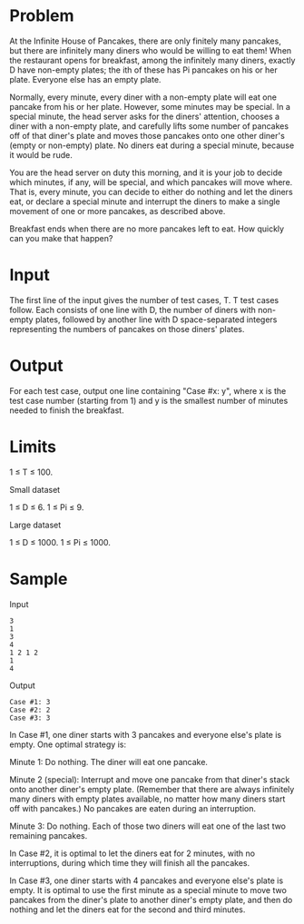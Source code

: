 # Problem
At the Infinite House of Pancakes, there are only finitely many pancakes, but there are infinitely many diners who would be willing to eat them! When the restaurant opens for breakfast, among the infinitely many diners, exactly D have non-empty plates; the ith of these has Pi pancakes on his or her plate. Everyone else has an empty plate.

Normally, every minute, every diner with a non-empty plate will eat one pancake from his or her plate. However, some minutes may be special. In a special minute, the head server asks for the diners' attention, chooses a diner with a non-empty plate, and carefully lifts some number of pancakes off of that diner's plate and moves those pancakes onto one other diner's (empty or non-empty) plate. No diners eat during a special minute, because it would be rude.

You are the head server on duty this morning, and it is your job to decide which minutes, if any, will be special, and which pancakes will move where. That is, every minute, you can decide to either do nothing and let the diners eat, or declare a special minute and interrupt the diners to make a single movement of one or more pancakes, as described above.

Breakfast ends when there are no more pancakes left to eat. How quickly can you make that happen?

# Input
The first line of the input gives the number of test cases, T. T test cases follow. Each consists of one line with D, the number of diners with non-empty plates, followed by another line with D space-separated integers representing the numbers of pancakes on those diners' plates.

# Output
For each test case, output one line containing "Case #x: y", where x is the test case number (starting from 1) and y is the smallest number of minutes needed to finish the breakfast.

# Limits

1 ≤ T ≤ 100.

Small dataset

1 ≤ D ≤ 6.
1 ≤ Pi ≤ 9.

Large dataset

1 ≤ D ≤ 1000.
1 ≤ Pi ≤ 1000.

# Sample

Input 
```
3
1
3
4
1 2 1 2
1
4
```

Output 
```
Case #1: 3
Case #2: 2
Case #3: 3
```

In Case #1, one diner starts with 3 pancakes and everyone else's plate is empty. One optimal strategy is:

Minute 1: Do nothing. The diner will eat one pancake.

Minute 2 (special): Interrupt and move one pancake from that diner's stack onto another diner's empty plate. (Remember that there are always infinitely many diners with empty plates available, no matter how many diners start off with pancakes.) No pancakes are eaten during an interruption.

Minute 3: Do nothing. Each of those two diners will eat one of the last two remaining pancakes.

In Case #2, it is optimal to let the diners eat for 2 minutes, with no interruptions, during which time they will finish all the pancakes.

In Case #3, one diner starts with 4 pancakes and everyone else's plate is empty. It is optimal to use the first minute as a special minute to move two pancakes from the diner's plate to another diner's empty plate, and then do nothing and let the diners eat for the second and third minutes.
